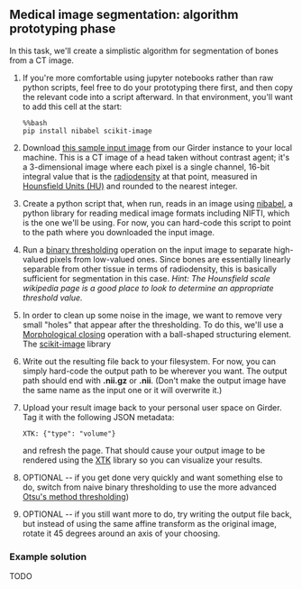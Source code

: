 ## Medical image segmentation: algorithm prototyping phase

In this task, we'll create a simplistic algorithm for segmentation of bones from a CT image.
1. If you're more comfortable using jupyter notebooks rather than raw python scripts, feel free to do your prototyping there first, and
   then copy the relevant code into a script afterward. In that environment, you'll want to add this cell at the start:
   ```
   %%bash
   pip install nibabel scikit-image
   ```
   
1. Download [this sample input image](http://34.229.214.79/#item/5963f36c4d2d8d07eb720b09) from our Girder instance to your local
   machine. This is a CT image of a head taken without contrast agent; it's a 3-dimensional image where each pixel is a single
   channel, 16-bit integral value that is the [radiodensity](https://en.wikipedia.org/wiki/Radiodensity) at that point, measured in
   [Hounsfield Units (HU)](https://en.wikipedia.org/wiki/Hounsfield_scale) and rounded to the nearest integer.
1. Create a python script that, when run, reads in an image using [nibabel](http://nipy.org/nibabel/), a python library for reading
   medical image formats including NIFTI, which is the one we'll be using. For now, you can hard-code this script to point to
   the path where you downloaded the input image.
1. Run a [binary thresholding](https://en.wikipedia.org/wiki/Thresholding_(image_processing)) operation on the input image to separate
   high-valued pixels from low-valued ones. Since bones are essentially linearly separable from other tissue in terms of radiodensity,
   this is basically sufficient for segmentation in this case. *Hint: The Hounsfield scale wikipedia page is a good place to look to
   determine an appropriate threshold value.*
1. In order to clean up some noise in the image, we want to remove very small "holes" that appear after the thresholding. To do this, 
   we'll use a [Morphological closing](https://homepages.inf.ed.ac.uk/rbf/HIPR2/close.htm) operation with a ball-shaped structuring
   element. The [scikit-image](http://scikit-image.org/) library
1. Write out the resulting file back to your filesystem. For now, you can simply hard-code the output path to be wherever you want.
   The output path should end with **.nii.gz** or **.nii**. (Don't make the output image have the same name as the input one or it will 
   overwrite it.)
1. Upload your result image back to your personal user space on Girder. Tag it with the following JSON metadata:

    ``XTK: {"type": "volume"}``
   
   and refresh the page. That should cause your output image to be rendered using the [XTK]() library so you can visualize your results.
   
1. OPTIONAL -- if you get done very quickly and want something else to do, switch from naive binary thresholding to use the more advanced [Otsu's method thresholding](https://en.wikipedia.org/wiki/Otsu%27s_method))
1. OPTIONAL -- if you still want more to do, try writing the output file back, but instead of using the same affine transform as the
   original image, rotate it 45 degrees around an axis of your choosing.
   
### Example solution

TODO
